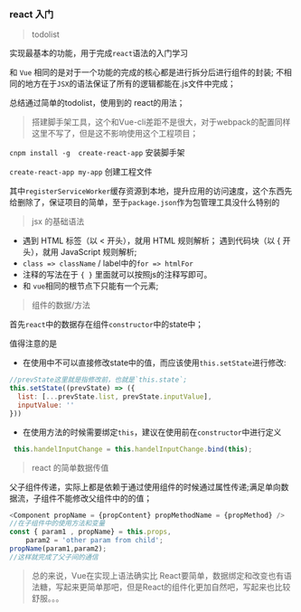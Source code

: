 ### react 入门

> todolist

实现最基本的功能，用于完成`react`语法的入门学习

和 `Vue` 相同的是对于一个功能的完成的核心都是进行拆分后进行组件的封装; 不相同的地方在于`JSX`的语法保证了所有的逻辑都能在.js文件中完成；

总结通过简单的todolist，使用到的 react的用法；

> 搭建脚手架工具，这个和Vue-cli差距不是很大，对于webpack的配置同样这里不写了，但是这不影响使用这个工程项目；

`cnpm install -g  create-react-app` 安装脚手架

`create-react-app my-app` 创建工程文件

其中`registerServiceWorker`缓存资源到本地，提升应用的访问速度，这个东西先给删除了，保证项目的简单，至于`package.json`作为包管理工具没什么特别的


>  jsx 的基础语法

-  遇到 HTML 标签（以 < 开头），就用 HTML 规则解析； 遇到代码块（以 { 开头），就用 JavaScript 规则解析;
-  `class => className` / label中的`for => htmlFor`
-  注释的写法在于 `{ }` 里面就可以按照js的注释写即可。
-  和 `vue`相同的根节点下只能有一个元素;

>  组件的数据/方法

首先`react`中的数据存在组件`constructor`中的state中；

值得注意的是
- 在使用中不可以直接修改state中的值，而应该使用`this.setState`进行修改:
``` JavaScript react
//prevState这里就是指修改前，也就是`this.state`;
this.setState((prevState) => ({
  list: [...prevState.list, prevState.inputValue],
  inputValue: ''
}))
```
- 在使用方法的时候需要绑定`this`，建议在使用前在`constructor`中进行定义

``` JavaScript react
 this.handelInputChange = this.handelInputChange.bind(this);
```

> react 的简单数据传值

父子组件传递，实际上都是依赖于通过使用组件的时候通过属性传递;满足单向数据流，子组件不能修改父组件中的的值；

``` JavaScript
<Component propName = {propContent} propMethodName = {propMethod} />
//在子组件中的使用方法和变量
const { param1 , propName} = this.props,
    param2 = 'other param from child';
propName(param1,param2);
//这样就完成了父子间的通信
```

> 总的来说，Vue在实现上语法确实比 React要简单，数据绑定和改变也有语法糖，写起来更简单那吧，但是React的组件化更加自然吧，写起来也比较舒服。。。